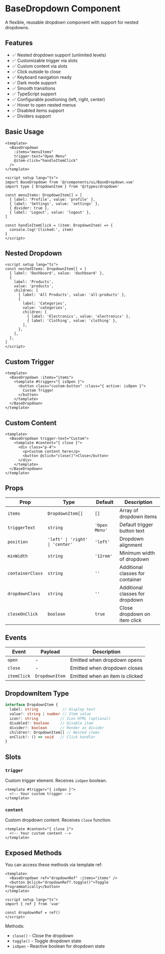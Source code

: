 # BaseDropdown Component

A flexible, reusable dropdown component with support for nested dropdowns.

## Features

- ✅ Nested dropdown support (unlimited levels)
- ✅ Customizable trigger via slots
- ✅ Custom content via slots
- ✅ Click outside to close
- ✅ Keyboard navigation ready
- ✅ Dark mode support
- ✅ Smooth transitions
- ✅ TypeScript support
- ✅ Configurable positioning (left, right, center)
- ✅ Hover to open nested menus
- ✅ Disabled items support
- ✅ Dividers support

## Basic Usage

```vue
<template>
  <BaseDropdown
    :items="menuItems"
    trigger-text="Open Menu"
    @item-click="handleItemClick"
  />
</template>

<script setup lang="ts">
import BaseDropdown from '@/components/ui/BaseDropdown.vue'
import type { DropdownItem } from '@/types/dropdown'

const menuItems: DropdownItem[] = [
  { label: 'Profile', value: 'profile' },
  { label: 'Settings', value: 'settings' },
  { divider: true },
  { label: 'Logout', value: 'logout' },
]

const handleItemClick = (item: DropdownItem) => {
  console.log('Clicked:', item)
}
</script>
```

## Nested Dropdown

```vue
<script setup lang="ts">
const nestedItems: DropdownItem[] = [
  { label: 'Dashboard', value: 'dashboard' },
  {
    label: 'Products',
    value: 'products',
    children: [
      { label: 'All Products', value: 'all-products' },
      {
        label: 'Categories',
        value: 'categories',
        children: [
          { label: 'Electronics', value: 'electronics' },
          { label: 'Clothing', value: 'clothing' },
        ],
      },
    ],
  },
]
</script>
```

## Custom Trigger

```vue
<template>
  <BaseDropdown :items="items">
    <template #trigger="{ isOpen }">
      <button class="custom-button" :class="{ active: isOpen }">
        Custom Trigger
      </button>
    </template>
  </BaseDropdown>
</template>
```

## Custom Content

```vue
<template>
  <BaseDropdown trigger-text="Custom">
    <template #content="{ close }">
      <div class="p-4">
        <p>Custom content here</p>
        <button @click="close()">Close</button>
      </div>
    </template>
  </BaseDropdown>
</template>
```

## Props

| Prop | Type | Default | Description |
|------|------|---------|-------------|
| `items` | `DropdownItem[]` | `[]` | Array of dropdown items |
| `triggerText` | `string` | `'Open Menu'` | Default trigger button text |
| `position` | `'left' \| 'right' \| 'center'` | `'left'` | Dropdown alignment |
| `minWidth` | `string` | `'12rem'` | Minimum width of dropdown |
| `containerClass` | `string` | `''` | Additional classes for container |
| `dropdownClass` | `string` | `''` | Additional classes for dropdown |
| `closeOnClick` | `boolean` | `true` | Close dropdown on item click |

## Events

| Event | Payload | Description |
|-------|---------|-------------|
| `open` | - | Emitted when dropdown opens |
| `close` | - | Emitted when dropdown closes |
| `itemClick` | `DropdownItem` | Emitted when an item is clicked |

## DropdownItem Type

```typescript
interface DropdownItem {
  label: string           // Display text
  value?: string | number // Item value
  icon?: string          // Icon HTML (optional)
  disabled?: boolean     // Disable item
  divider?: boolean      // Render as divider
  children?: DropdownItem[] // Nested items
  onClick?: () => void   // Click handler
}
```

## Slots

### `trigger`

Custom trigger element. Receives `isOpen` boolean.

```vue
<template #trigger="{ isOpen }">
  <!-- Your custom trigger -->
</template>
```

### `content`

Custom dropdown content. Receives `close` function.

```vue
<template #content="{ close }">
  <!-- Your custom content -->
</template>
```

## Exposed Methods

You can access these methods via template ref:

```vue
<template>
  <BaseDropdown ref="dropdownRef" :items="items" />
  <button @click="dropdownRef?.toggle()">Toggle Programmatically</button>
</template>

<script setup lang="ts">
import { ref } from 'vue'

const dropdownRef = ref()
</script>
```

Methods:
- `close()` - Close the dropdown
- `toggle()` - Toggle dropdown state
- `isOpen` - Reactive boolean for dropdown state

